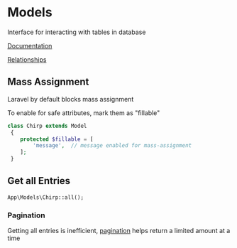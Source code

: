 # Models

Interface for interacting with tables in database

[Documentation](https://laravel.com/docs/11.x/eloquent)

[Relationships](https://laravel.com/docs/11.x/eloquent-relationships)

## Mass Assignment

Laravel by default blocks mass assignment

To enable for safe attributes, mark them as "fillable"

```php
class Chirp extends Model
 {
    protected $fillable = [
        'message',  // message enabled for mass-assignment
    ];
 }
```

## Get all Entries

`App\Models\Chirp::all();`

### Pagination

Getting all entries is inefficient, [pagination](https://laravel.com/docs/pagination) helps return a limited amount at a time